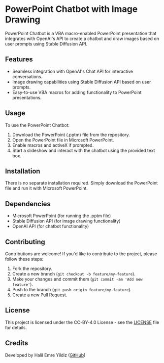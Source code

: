 # PowerPoint Chatbot with Image Drawing

PowerPoint Chatbot is a VBA macro-enabled PowerPoint presentation that integrates with OpenAI's API to create a chatbot and draw images based on user prompts using Stable Diffusion API.

## Features

- Seamless integration with OpenAI's Chat API for interactive conversations.
- Image drawing capabilities using Stable Diffusion API based on user prompts.
- Easy-to-use VBA macros for adding functionality to PowerPoint presentations.

## Usage

To use the PowerPoint Chatbot:

1. Download the PowerPoint (.pptm) file from the repository.
2. Open the PowerPoint file in Microsoft PowerPoint.
3. Enable macros and activeX if prompted.
4. Start a slideshow and interact with the chatbot using the provided text box.

## Installation

There is no separate installation required. Simply download the PowerPoint file and run it with Microsoft PowerPoint.

## Dependencies

- Microsoft PowerPoint (for running the .pptm file)
- Stable Diffusion API (for image drawing functionality)
- OpenAI API (for chatbot functionality)

## Contributing

Contributions are welcome! If you'd like to contribute to the project, please follow these steps:

1. Fork the repository.
2. Create a new branch (`git checkout -b feature/my-feature`).
3. Make your changes and commit them (`git commit -am 'Add new feature'`).
4. Push to the branch (`git push origin feature/my-feature`).
5. Create a new Pull Request.

## License

This project is licensed under the CC-BY-4.0 License - see the [LICENSE](LICENSE) file for details.

## Credits

Developed by Halil Emre Yildiz ([GitHub](https://github.com/JahnStar))

